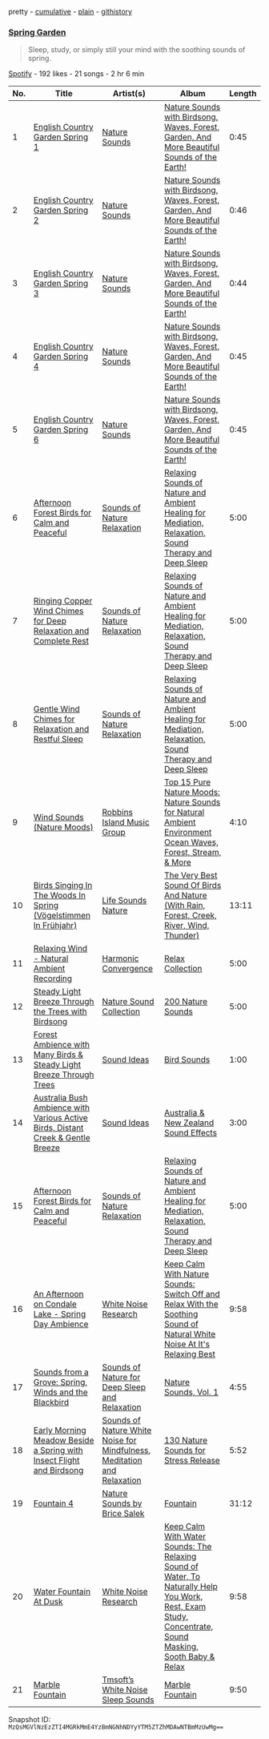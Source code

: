 pretty - [cumulative](/playlists/cumulative/6YMK6nqc1jS11fGraCU1o2.md) - [plain](/playlists/plain/6YMK6nqc1jS11fGraCU1o2) - [githistory](https://github.githistory.xyz/mackorone/spotify-playlist-archive/blob/main/playlists/plain/6YMK6nqc1jS11fGraCU1o2)

### [Spring Garden](https://open.spotify.com/playlist/6YMK6nqc1jS11fGraCU1o2)

> Sleep, study, or simply still your mind with the soothing sounds of spring.

[Spotify](https://open.spotify.com/user/spotify) - 192 likes - 21 songs - 2 hr 6 min

| No. | Title | Artist(s) | Album | Length |
|---|---|---|---|---|
| 1 | [English Country Garden Spring 1](https://open.spotify.com/track/02rXNLZXLnqR9ybPa5KXGe) | [Nature Sounds](https://open.spotify.com/artist/4NqS7DbPFYwZmniGHCPMpm) | [Nature Sounds with Birdsong, Waves, Forest, Garden, And More Beautiful Sounds of the Earth!](https://open.spotify.com/album/2e1fX5VtzVOiIHiIHTp9J4) | 0:45 |
| 2 | [English Country Garden Spring 2](https://open.spotify.com/track/1gT7DIomhJDMyyswnocgMi) | [Nature Sounds](https://open.spotify.com/artist/4NqS7DbPFYwZmniGHCPMpm) | [Nature Sounds with Birdsong, Waves, Forest, Garden, And More Beautiful Sounds of the Earth!](https://open.spotify.com/album/2e1fX5VtzVOiIHiIHTp9J4) | 0:46 |
| 3 | [English Country Garden Spring 3](https://open.spotify.com/track/7IkqiIBHaAqMkuOb2WBAmt) | [Nature Sounds](https://open.spotify.com/artist/4NqS7DbPFYwZmniGHCPMpm) | [Nature Sounds with Birdsong, Waves, Forest, Garden, And More Beautiful Sounds of the Earth!](https://open.spotify.com/album/2e1fX5VtzVOiIHiIHTp9J4) | 0:44 |
| 4 | [English Country Garden Spring 4](https://open.spotify.com/track/3nX4mKA6JAEjZyc8RDG5hm) | [Nature Sounds](https://open.spotify.com/artist/4NqS7DbPFYwZmniGHCPMpm) | [Nature Sounds with Birdsong, Waves, Forest, Garden, And More Beautiful Sounds of the Earth!](https://open.spotify.com/album/2e1fX5VtzVOiIHiIHTp9J4) | 0:45 |
| 5 | [English Country Garden Spring 6](https://open.spotify.com/track/4Otwn26YNemiwFt3NyLEeD) | [Nature Sounds](https://open.spotify.com/artist/4NqS7DbPFYwZmniGHCPMpm) | [Nature Sounds with Birdsong, Waves, Forest, Garden, And More Beautiful Sounds of the Earth!](https://open.spotify.com/album/2e1fX5VtzVOiIHiIHTp9J4) | 0:45 |
| 6 | [Afternoon Forest Birds for Calm and Peaceful](https://open.spotify.com/track/60KDOdj9i2A1v3ABF7rcGL) | [Sounds of Nature Relaxation](https://open.spotify.com/artist/3OcK6BciYu6g7tSvrX5BKO) | [Relaxing Sounds of Nature and Ambient Healing for Mediation, Relaxation, Sound Therapy and Deep Sleep](https://open.spotify.com/album/4R2OiwIzrKNnd6jgBBce1t) | 5:00 |
| 7 | [Ringing Copper Wind Chimes for Deep Relaxation and Complete Rest](https://open.spotify.com/track/34YlgInYTX9UT7xn8avh6M) | [Sounds of Nature Relaxation](https://open.spotify.com/artist/3OcK6BciYu6g7tSvrX5BKO) | [Relaxing Sounds of Nature and Ambient Healing for Mediation, Relaxation, Sound Therapy and Deep Sleep](https://open.spotify.com/album/4R2OiwIzrKNnd6jgBBce1t) | 5:00 |
| 8 | [Gentle Wind Chimes for Relaxation and Restful Sleep](https://open.spotify.com/track/2Tcy6667yHLgHIUWaeGXJl) | [Sounds of Nature Relaxation](https://open.spotify.com/artist/3OcK6BciYu6g7tSvrX5BKO) | [Relaxing Sounds of Nature and Ambient Healing for Mediation, Relaxation, Sound Therapy and Deep Sleep](https://open.spotify.com/album/4R2OiwIzrKNnd6jgBBce1t) | 5:00 |
| 9 | [Wind Sounds \(Nature Moods\)](https://open.spotify.com/track/71XBDnvX1xIRqhnmd04xpU) | [Robbins Island Music Group](https://open.spotify.com/artist/3HGpQkENCx0Yl4vFTPde3t) | [Top 15 Pure Nature Moods: Nature Sounds for Natural Ambient Environment Ocean Waves, Forest, Stream, & More](https://open.spotify.com/album/2RiyhB1EXoAx52o0imDh00) | 4:10 |
| 10 | [Birds Singing In The Woods In Spring \(Vögelstimmen In Frühjahr\)](https://open.spotify.com/track/1bpcVFaRNM4Y0bpVwREKfN) | [Life Sounds Nature](https://open.spotify.com/artist/0SGJ24mW8PvCH3O8GeXSFg) | [The Very Best Sound Of Birds And Nature \(With Rain, Forest, Creek, River, Wind, Thunder\)](https://open.spotify.com/album/2rrNOxZ5jEL4KaJUGbyzuV) | 13:11 |
| 11 | [Relaxing Wind \- Natural Ambient Recording](https://open.spotify.com/track/4swXaHpMom9NZrKhhDvKEQ) | [Harmonic Convergence](https://open.spotify.com/artist/3Ua9AG4MxiNfJFUGFrbPF6) | [Relax Collection](https://open.spotify.com/album/5lHFGkURbVhyccwOV00UCM) | 5:00 |
| 12 | [Steady Light Breeze Through the Trees with Birdsong](https://open.spotify.com/track/54Hy1ueDArdKDflGYtyXoU) | [Nature Sound Collection](https://open.spotify.com/artist/0qhhlPFVV3YoxoB4jtqvkx) | [200 Nature Sounds](https://open.spotify.com/album/4GWSfEGWNCOGWvTkkiIgYn) | 5:00 |
| 13 | [Forest Ambience with Many Birds & Steady Light Breeze Through Trees](https://open.spotify.com/track/1YbjfXGLKLtothWKMJjQfB) | [Sound Ideas](https://open.spotify.com/artist/5zFOVxtYkKdqwYdG9bASRR) | [Bird Sounds](https://open.spotify.com/album/6bdyC8eINnuKhBfuzAaOha) | 1:00 |
| 14 | [Australia Bush Ambience with Various Active Birds, Distant Creek & Gentle Breeze](https://open.spotify.com/track/1Q2FizQBM9Ohe4rJaqN7vJ) | [Sound Ideas](https://open.spotify.com/artist/5zFOVxtYkKdqwYdG9bASRR) | [Australia & New Zealand Sound Effects](https://open.spotify.com/album/1TKj7z4rMi89YEVUmfVvZg) | 3:00 |
| 15 | [Afternoon Forest Birds for Calm and Peaceful](https://open.spotify.com/track/60KDOdj9i2A1v3ABF7rcGL) | [Sounds of Nature Relaxation](https://open.spotify.com/artist/3OcK6BciYu6g7tSvrX5BKO) | [Relaxing Sounds of Nature and Ambient Healing for Mediation, Relaxation, Sound Therapy and Deep Sleep](https://open.spotify.com/album/4R2OiwIzrKNnd6jgBBce1t) | 5:00 |
| 16 | [An Afternoon on Condale Lake \- Spring Day Ambience](https://open.spotify.com/track/0bgPj0CiU7P6ht6N5Fhhwg) | [White Noise Research](https://open.spotify.com/artist/2LFckOYhr4hG0PtLqHYWkz) | [Keep Calm With Nature Sounds: Switch Off and Relax With the Soothing Sound of Natural White Noise At It's Relaxing Best](https://open.spotify.com/album/2HntqbsmDmZ6EzFU834b8H) | 9:58 |
| 17 | [Sounds from a Grove: Spring, Winds and the Blackbird](https://open.spotify.com/track/0n4jHV3EiPltlDNdH7Wnge) | [Sounds of Nature for Deep Sleep and Relaxation](https://open.spotify.com/artist/4ySg2RpU87lkfiOAk0p92z) | [Nature Sounds, Vol\. 1](https://open.spotify.com/album/13oPshPmNvCmk4Hj4vAdPJ) | 4:55 |
| 18 | [Early Morning Meadow Beside a Spring with Insect Flight and Birdsong](https://open.spotify.com/track/3crB13U2NAu4iJkhll8zYU) | [Sounds of Nature White Noise for Mindfulness](https://open.spotify.com/artist/0zdbjPWNvPDp1a6ceg7v4S), [Meditation and Relaxation](https://open.spotify.com/artist/2XSFe8oDs953vSslwPJ2FE) | [130 Nature Sounds for Stress Release](https://open.spotify.com/album/3QMKe1MdmnSwouVLk3XRVU) | 5:52 |
| 19 | [Fountain 4](https://open.spotify.com/track/4zheMvCKOVUhYCDftdSqfJ) | [Nature Sounds by Brice Salek](https://open.spotify.com/artist/5E9MzHtNIfaJkzcMvZaVso) | [Fountain](https://open.spotify.com/album/65vwupI49TVegBJCLZenPz) | 31:12 |
| 20 | [Water Fountain At Dusk](https://open.spotify.com/track/1SdUQmIoiy5hOyoDGjxvy2) | [White Noise Research](https://open.spotify.com/artist/2LFckOYhr4hG0PtLqHYWkz) | [Keep Calm With Water Sounds: The Relaxing Sound of Water, To Naturally Help You Work, Rest, Exam Study, Concentrate, Sound Masking, Sooth Baby & Relax](https://open.spotify.com/album/6Yq03z3rmXh2WnzvpWF1hJ) | 9:58 |
| 21 | [Marble Fountain](https://open.spotify.com/track/4COj2uKPYtjdaJUSpB0X5t) | [Tmsoft’s White Noise Sleep Sounds](https://open.spotify.com/artist/3HykQi5PlnOTB8tjm11KkK) | [Marble Fountain](https://open.spotify.com/album/0jYN9Ts5UCkh3cw0kowJzq) | 9:50 |

Snapshot ID: `MzQsMGVlNzEzZTI4MGRkMmE4YzBmNGNhNDYyYTM5ZTZhMDAwNTBmMzUwMg==`
